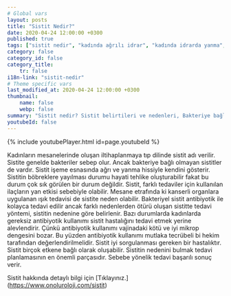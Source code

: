 ```yaml
---
# Global vars
layout: posts
title: "Sistit Nedir?"
date: 2020-04-24 12:00:00 +0300
published: true
tags: ["sistit nedir", "kadında ağrılı idrar", "kadında idrarda yanma", "sistit belirti", "sistit nedeni", "bakteriyel sistit", "bakteriye bağlı olmayan sistit", "sistit teşhis", "sistit tedavi", "sistit çözüm", "İnterstisyel Sistit Teşhis", "İnterstisyel Sistit Tedavi", "İnterstisyel Sistit" , "sistit", "sistit ilaç", "mesane iltihabı", "kronik sistit", "mesane iltihabı tedavi", "mesane iltihabı çözüm" ]
category: false
category_id: false
category_title:
    tr: false
i18n-link: "sistit-nedir"
# Theme specific vars
last_modified_at: 2020-04-24 12:00:00 +0300
thumbnail:
    name: false
    webp: false
summary: "Sistit nedir? Sistit belirtileri ve nedenleri, Bakteriye bağlı olan sistit, Bakteriye bağlı olmayan sistit, Sistit teşhisi ve tedavisi, İnterstisyel Sistitin Teşhis ve Tedavisi."
youtubeId: false
---
```

{% include youtubePlayer.html id=page.youtubeId %}




Kadınların mesanelerinde oluşan iltihaplanmaya tıp dilinde sistit adı verilir. Sistite genelde bakteriler sebep olur. Ancak bakteriye bağlı olmayan sistitler de vardır. Sistit işeme esnasında ağrı ve yanma hissiyle kendini gösterir. Sistitin böbreklere yayılması durumu hayati tehlike oluşturabilir fakat bu durum çok sık görülen bir durum değildir. Sistit, farklı tedaviler için kullanılan ilaçların yan etkisi sebebiyle olabilir. Mesane etrafında ki kanserli organlara uygulanan ışık tedavisi de sistite neden olabilir. Bakteriyel sistit antibiyotik ile kolayca tedavi edilir ancak farklı nedenlerden ötürü oluşan sistitte tedavi yöntemi, sistitin nedenine göre belirlenir. Bazı durumlarda kadınlarda gereksiz antibiyotik kullanımı sistit hastalığını tedavi etmek yerine alevlendirir. Çünkü antibiyotik kullanımı vajinadaki kötü ve iyi mikrop dengesini bozar. Bu yüzden antibiyotik kullanımı mutlaka tecrübeli bi hekim tarafından değerlendirilmelidir. Sistit iyi sorgulanması gereken bir hastalıktır. Sistit birçok etkene bağlı olarak oluşabilir. Sistitin nedenini bulmak tedavi planlamasının en önemli parçasıdır. Sebebe yönelik tedavi başarılı sonuç verir.


Sistit hakkında detaylı bilgi için [Tıklayınız.] (https://www.onoluroloji.com/sistit)

